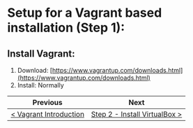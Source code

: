 # Setup for a Vagrant based installation (Step 1):

## Install Vagrant:

  1. Download: [https://www.vagrantup.com/downloads.html](https://www.vagrantup.com/downloads.html)
  2. Install: Normally

| Previous | Next |
| -------- | ---- |
| [< Vagrant Introduction](README.md) | [Step 2 - Install VirtualBox >](vagrant-2.md) |